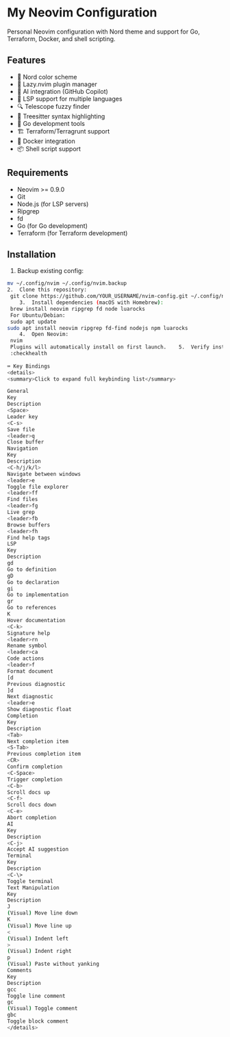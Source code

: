 # My Neovim Configuration

Personal Neovim configuration with Nord theme and support for Go, Terraform, Docker, and shell scripting.

## Features

- 🎨 Nord color scheme
- 🚀 Lazy.nvim plugin manager
- 🤖 AI integration (GitHub Copilot)
- 📝 LSP support for multiple languages
- 🔍 Telescope fuzzy finder
- 🌳 Treesitter syntax highlighting
- 🐹 Go development tools
- 🏗️ Terraform/Terragrunt support
- 🐳 Docker integration
- 📦 Shell script support

## Requirements

- Neovim >= 0.9.0
- Git
- Node.js (for LSP servers)
- Ripgrep
- fd
- Go (for Go development)
- Terraform (for Terraform development)

## Installation

1. Backup existing config:
```bash
mv ~/.config/nvim ~/.config/nvim.backup
2.	Clone this repository:
 git clone https://github.com/YOUR_USERNAME/nvim-config.git ~/.config/nvim
  	3.	Install dependencies (macOS with Homebrew):
 brew install neovim ripgrep fd node luarocks
 For Ubuntu/Debian:
 sudo apt update
sudo apt install neovim ripgrep fd-find nodejs npm luarocks
  	4.	Open Neovim:
 nvim
 Plugins will automatically install on first launch. 	5.	Verify installation:
 :checkhealth
 
⌨️ Key Bindings
<details>
<summary>Click to expand full keybinding list</summary>

General
Key
Description
⁠<Space>
Leader key
⁠<C-s>
Save file
⁠<leader>q
Close buffer
Navigation
Key
Description
⁠<C-h/j/k/l>
Navigate between windows
⁠<leader>e
Toggle file explorer
⁠<leader>ff
Find files
⁠<leader>fg
Live grep
⁠<leader>fb
Browse buffers
⁠<leader>fh
Find help tags
LSP
Key
Description
⁠gd
Go to definition
⁠gD
Go to declaration
⁠gi
Go to implementation
⁠gr
Go to references
⁠K
Hover documentation
⁠<C-k>
Signature help
⁠<leader>rn
Rename symbol
⁠<leader>ca
Code actions
⁠<leader>f
Format document
⁠[d
Previous diagnostic
⁠]d
Next diagnostic
⁠<leader>e
Show diagnostic float
Completion
Key
Description
⁠<Tab>
Next completion item
⁠<S-Tab>
Previous completion item
⁠<CR>
Confirm completion
⁠<C-Space>
Trigger completion
⁠<C-b>
Scroll docs up
⁠<C-f>
Scroll docs down
⁠<C-e>
Abort completion
AI
Key
Description
⁠<C-j>
Accept AI suggestion
Terminal
Key
Description
⁠<C-\>
Toggle terminal
Text Manipulation
Key
Description
⁠J
(Visual) Move line down
⁠K
(Visual) Move line up
⁠<
(Visual) Indent left
⁠>
(Visual) Indent right
⁠p
(Visual) Paste without yanking
Comments
Key
Description
⁠gcc
Toggle line comment
⁠gc
(Visual) Toggle comment
⁠gbc
Toggle block comment
</details>


